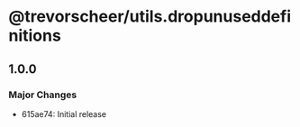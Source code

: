 # @trevorscheer/utils.dropunuseddefinitions

## 1.0.0
### Major Changes

- 615ae74: Initial release
